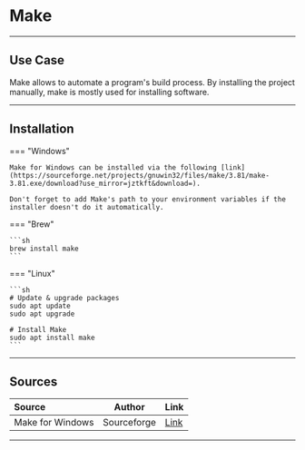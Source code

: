 # Make

<hr />

## Use Case

Make allows to automate a program's build process. By installing the project manually, make is mostly used for installing software.

<hr />

## Installation

=== "Windows"

    Make for Windows can be installed via the following [link](https://sourceforge.net/projects/gnuwin32/files/make/3.81/make-3.81.exe/download?use_mirror=jztkft&download=).

    Don't forget to add Make's path to your environment variables if the installer doesn't do it automatically.

=== "Brew"

    ```sh
    brew install make
    ```

=== "Linux"

    ```sh
    # Update & upgrade packages
    sudo apt update
    sudo apt upgrade

    # Install Make
    sudo apt install make
    ```

<hr />

## Sources

| Source           |   Author    | Link                                                      |
| :--------------- | :---------: | :-------------------------------------------------------- |
| Make for Windows | Sourceforge | [Link](http://gnuwin32.sourceforge.net/packages/make.htm) |

<hr />

